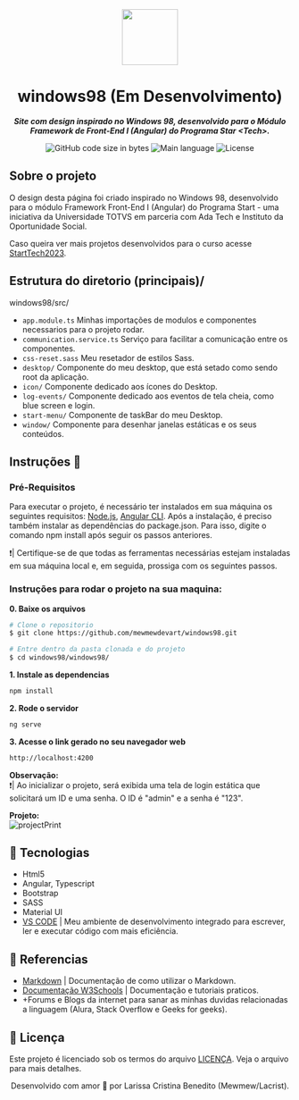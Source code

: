 <div align="center">
  <img src="https://github.com/mewmewdevart/windows98/assets/50052600/4bb14155-89cc-4d00-bfa2-2043e9b67fc8" width="100" height="100">
</div>

<h1 align="center">
 windows98 (Em Desenvolvimento)
</h1>

<p align="center">
	<b><i>Site com design inspirado no Windows 98, desenvolvido para o Módulo Framework de Front-End I (Angular) do Programa Star &lt;Tech>.</i></b><br>
</p>


<p align="center">
	<img alt="GitHub code size in bytes" src="https://img.shields.io/github/languages/code-size/mewmewdevart/windows98?color=3985CC" />
	<img alt="Main language" src="https://img.shields.io/github/languages/top/mewmewdevart/windows98?color=3985CC"/>
	<img alt="License" src="https://img.shields.io/github/license/mewmewdevart/windows98?color=3985CC"/>
</p>

## Sobre o projeto
 O design desta página foi criado inspirado no Windows 98, desenvolvido para o módulo Framework Front-End I (Angular) do Programa Start <Tech> - uma iniciativa da Universidade TOTVS em parceria com Ada Tech e Instituto da Oportunidade Social.

Caso queira ver mais projetos desenvolvidos para o curso acesse [StartTech2023](https://github.com/mewmewdevart/StartTech2023).

## Estrutura do diretorio (principais)/ <br>
windows98/src/ <br>
* ```app.module.ts``` Minhas importações de modulos e componentes necessarios para o projeto rodar. <br>
* ```communication.service.ts``` Serviço para facilitar a comunicação entre os componentes. <br>
* ```css-reset.sass```  Meu resetador de estilos Sass. <br>
* ```desktop/``` Componente do meu desktop, que está setado como sendo root da aplicação. <br>
* ```icon/``` Componente dedicado aos ícones do Desktop. <br>
* ```log-events/```  Componente dedicado aos eventos de tela cheia, como blue screen e login. <br>
* ```start-menu/``` Componente de taskBar do meu Desktop. <br>
* ```window/``` Componente para desenhar janelas estáticas e os seus conteúdos. <br>

## Instruções  🔧

### Pré-Requisitos
Para executar o projeto, é necessário ter instalados em sua máquina os seguintes requisitos: [Node.js](https://nodejs.org/en), [Angular CLI](https://angular.io/cli). Após a instalação, é preciso também instalar as dependências do package.json. Para isso, digite o comando npm install após seguir os passos anteriores.

❗️| Certifique-se de que todas as ferramentas necessárias estejam instaladas em sua máquina local e, em seguida, prossiga com os seguintes passos. <br>

### Instruções para rodar o projeto na sua maquina: 

**0. Baixe os arquivos**

```bash
# Clone o repositorio
$ git clone https://github.com/mewmewdevart/windows98.git

# Entre dentro da pasta clonada e do projeto
$ cd windows98/windows98/
```

**1. Instale as dependencias**

```bash
npm install
```

**2. Rode o servidor**

```bash
ng serve
```

**3. Acesse o link gerado no seu navegador web**

```bash
http://localhost:4200
```
**Observação:** <br>
❗️| Ao inicializar o projeto, será exibida uma tela de login estática que solicitará um ID e uma senha. O ID é "admin" e a senha é "123".

**Projeto:** <br>
![projectPrint](https://github.com/mewmewdevart/windows98/assets/50052600/05c5dc19-4098-4730-b3ce-3e72843a1b92)


## 🦾 Tecnologias
- Html5
- Angular, Typescript
- Bootstrap
- SASS
- Material UI
- [VS CODE](https://code.visualstudio.com/) | Meu ambiente de desenvolvimento integrado para escrever, ler e executar código com mais eficiência.

## 🔗 Referencias
- [Markdown](https://www.markdownguide.org/basic-syntax/) | Documentação de como utilizar o Markdown.
- [Documentação W3Schools](https://www.w3schools.com/) | Documentação e tutoriais praticos.
- +Forums e Blogs da internet para sanar as minhas duvidas relacionadas a linguagem (Alura, Stack Overflow e Geeks for geeks).

## 📜 Licença
Este projeto é licenciado sob os termos do arquivo [LICENÇA](LICENSE). Veja o arquivo para mais detalhes. <br>

<p align="center"> Desenvolvido com amor 🩶 por Larissa Cristina Benedito (Mewmew/Lacrist). </p>

